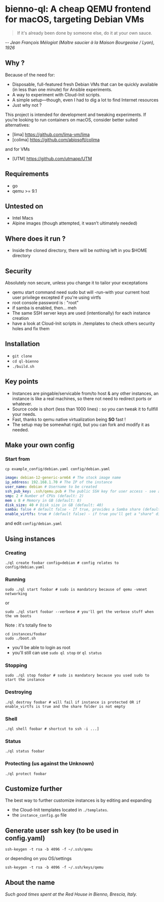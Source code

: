 # bienno-ql: A cheap QEMU frontend for macOS, targeting Debian VMs

> If it's already been done by someone else, do it at your own sauce.

-- <cite>Jean François Mélogiot (Maître saucier à la Maison Bourgeoise / Lyon), 1926</cite>

## Why ?

Because of the need for:

- Disposable, full-featured fresh Debian VMs that can be quickly available (in less than one minute) for Ansible experiments.
- A way to experiment with Cloud-Init scripts.
- A simple setup—though, even I had to dig a lot to find Internet resources
- Just why not ?

This project is intended for development and tweaking experiments. If you’re looking to run containers on macOS, consider better suited alternatives:

- [lima] <https://github.com/lima-vm/lima>
- [colima] <https://github.com/abiosoft/colima>

and for VMs

- [UTM] <https://github.com/utmapp/UTM>

## Requirements

- go
- qemu >= 9.1

## Untested on

- Intel Macs
- Alpine images (though attempted, it wasn’t ultimately needed)

## Where does it run ?

- Inside the cloned directory, there will be nothing left in you $HOME directory

## Security

Absolutely non secure, unless you change it to tailor your exceptations

- qemu start command need sudo but will -run-with your current host user privilege excepted if you're using virtfs
- root console password is : "root"
- if samba is enabled, then... meh
- The same SSH server keys are used (intentionally) for each instance creation
- have a look at Cloud-Init scripts in ./templates to check others security holes and fix them

## Installation

- `git clone`
- `cd ql-bienno`
- `./build.sh`

## Key points

- Instances are pingable/servicable from/to host & any other instances, an instance is like a real machines, so there not need to redirect ports or whatever.
- Source code is short (less than 1000 lines) : so you can tweak it to fullfill your needs.
- Fast, thanks to qemu native virtualization being **SO** fast !
- The setup may be somewhat rigid, but you can fork and modify it as needed.

## Make your own config

### Start from

`cp example_config/debian.yaml config/debian.yaml`

```YAML
image: debian-12-generic-arm64 # The stock image name
ip_address: 192.168.1.70 # The IP of the instance
user_name: debian # Username to be created
ssh_pub_key: .ssh/qemu.pub # The public SSH key for user access - see at the end of this document
smp: 2 # Number of CPUs (default: 2)
mem : 8 # Memory in GB (default: 8)
disk_size: 40 # Disk size in GB (default: 40)
samba: false # default false - If true, provides a Samba share (default user: user_name, password: user_name)
enable_virtfs: true # (default false) - if true you'll get a "share" directory under instances/my_instance_id and a "host" directory mounted on the guest, under ~
```

and edit `config/debian.yaml`

## Using instances

### Creating

```shell
./ql create foobar config=debian # config relates to config/debian.yaml
```

### Running

```shell
sudo ./ql start foobar # sudo is mandatory because of qemu -vmnet networking
```

or

```shell
sudo ./ql start foobar --verbose # you'll get the verbose stuff when the vm boots
```

Note : it's totally fine to

```shell
cd instances/foobar
sudo ./boot.sh
```

- you'll be able to login as root
- you'll still can use `sudo ql stop` or `ql status`

### Stopping

```shell
sudo ./ql stop foobar # sudo is mandatory because you used sudo to start the instance
```

### Destroying

```shell
./ql destroy foobar # will fail if instance is protected OR if enable_virtfs is true and the share folder is not empty
```

### Shell

```shell
./ql shell foobar # shortcut to ssh -i ...]
```

### Status

```shell
./ql status foobar
```

### Protecting (us against the Unknown)

```shell
./ql protect foobar
```

## Customize further

The best way to further customize instances is by editing and expanding

- the Cloud-Init templates located in `./templates`.
- the `instance_config.go` file

## Generate user ssh key (to be used in config.yaml)

```shell
ssh-keygen -t rsa -b 4096 -f ~/.ssh/qemu
```

or depending on you OS/settings

```shell
ssh-keygen -t rsa -b 4096 -f ~/.ssh/keys/qemu
```

## About the name

<cite>Such good times spent at the Red House in Bienno, Brescia, Italy.</cite>
